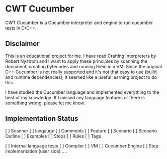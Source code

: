 # CWT Cucumber

CWT Cucumber is a Cucumber interpreter and engine to run cucumber tests in C/C++. 

## Disclaimer
This is an educational project for me. I have read Crafting Interpreters by Robert Nystrom and I want to apply these principles by scanning the document, creating bytecodes and running them in a VM. Since the original C++ Cucumber is not really supported and it's not that easy to use (build and runtime dependencies), it seemed like a useful learning project to do this. 

I have studied the Cucumber language and implemented everything to the best of my knowledge. If I missed any language features or there is something wrong, please let me know.


## Implementation Status 

[ ] Scanner 
  [ ] langauge
  [ ] Comments
  [ ] Feature
  [ ] Scenario
  [ ] Scenario Outline
  [ ] Examples
  [ ] Steps
  [ ] Rules
  [ ] Tags

[ ] Internal language tests 
[ ] Compiler 
[ ] VM 
[ ] Cucumber Engine
[ ] Step implementation (user side)
.... 